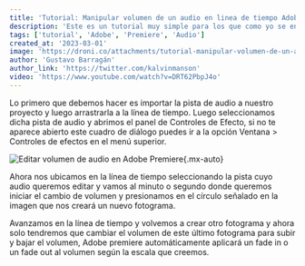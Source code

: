 ```yaml
---
title: 'Tutorial: Manipular volumen de un audio en linea de tiempo Adobe Premiere'
description: 'Este es un tutorial muy simple para los que como yo se encuentran empezando a crear sus primeros videos. Lo hago por la simple razón de que tras haber visto al menos unos 4 tutoriales diferentes sobre cómo manipular el audio en una pista de Adobe Premiere no encontraba lo que necesitaba, si bien hay métodos más profesionales para hacer esto buscando en la documentación encontré esta forma que me resultó muy cómoda.'
tags: ['tutorial', 'Adobe', 'Premiere', 'Audio']
created_at: '2023-03-01'
image: 'https://droni.co/attachments/tutorial-manipular-volumen-de-un-audio-en-linea-de-tiempo-adobe-premiere.png'
author: 'Gustavo Barragán'
author_link: 'https://twitter.com/kalvinmanson'
video: 'https://www.youtube.com/watch?v=DRT62PbpJ4o'
---
```

Lo primero que debemos hacer es importar la pista de audio a nuestro proyecto y luego arrastrarla a la línea de tiempo. Luego seleccionamos dicha pista de audio y abrimos el panel de Controles de Efecto, si no te aparece abierto este cuadro de diálogo puedes ir a la opción Ventana > Controles de efectos en el menú superior.

![Editar volumen de audio en Adobe Premiere](/attachments/editar-volumen-de-audio-premier.png){.mx-auto}

Ahora nos ubicamos en la línea de tiempo seleccionando la pista cuyo audio queremos editar y vamos al minuto o segundo donde queremos iniciar el cambio de volumen y presionamos en el círculo señalado en la imagen que nos creará un nuevo fotograma.

Avanzamos en la línea de tiempo y volvemos a crear otro fotograma y ahora solo tendremos que cambiar el volumen de este último fotograma para subir y bajar el volumen, Adobe premiere automáticamente aplicará un fade in o un fade out al volumen según la escala que creemos.